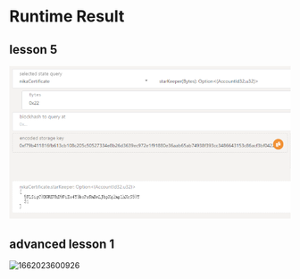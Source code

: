 # Runtime Result

## lesson 5
![runtime result](./image/111.png)

## advanced lesson 1
![1662023600926](https://user-images.githubusercontent.com/83746881/187878233-9b8eb61e-1d74-4a28-a766-b62dfd42ce76.png)
